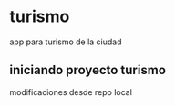 # turismo
app para turismo de la ciudad
## iniciando proyecto turismo
modificaciones desde repo local
